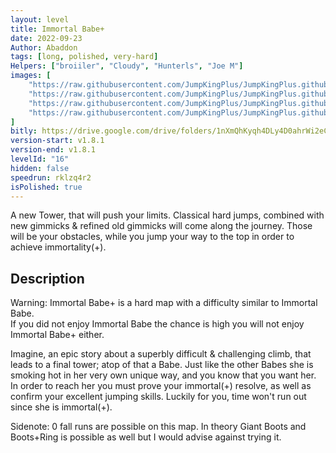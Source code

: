 ```yaml
---
layout: level
title: Immortal Babe+
date: 2022-09-23
Author: Abaddon
tags: [long, polished, very-hard]
Helpers: ["broiiler", "Cloudy", "Hunterls", "Joe M"]
images: [
    "https://raw.githubusercontent.com/JumpKingPlus/JumpKingPlus.github.io/www/images/workshop/levels/ws15-banner.png",
    "https://raw.githubusercontent.com/JumpKingPlus/JumpKingPlus.github.io/www/images/workshop/levels/ws15-2.png",
    "https://raw.githubusercontent.com/JumpKingPlus/JumpKingPlus.github.io/www/images/workshop/levels/ws15-3.png",
    "https://raw.githubusercontent.com/JumpKingPlus/JumpKingPlus.github.io/www/images/workshop/levels/ws15-4.png"
]
bitly: https://drive.google.com/drive/folders/1nXmQhKyqh4DLy4D0ahrWi2eCz-G6-c6n?usp=sharing
version-start: v1.8.1
version-end: v1.8.1
levelId: "16"
hidden: false
speedrun: rklzq4r2
isPolished: true
---
```


A new Tower, that will push your limits. Classical hard jumps, combined with new gimmicks & refined old gimmicks will come along the journey. Those will be your obstacles, while you jump your way to the top in order to achieve immortality(+).

<!-- more -->

<div id="description">
    <h2>Description</h2>
    <p>Warning: Immortal Babe+ is a hard map with a difficulty similar to Immortal Babe.<br>If you did not enjoy Immortal Babe the chance is high you will not enjoy Immortal Babe+ either.</p>
    <p>Imagine, an epic story about a superbly difficult & challenging climb, that leads to a final tower; atop of that a Babe. Just like the other Babes she is smoking hot in her very own unique way, and you know that you want her. In order to reach her you must prove your immortal(+) resolve, as well as confirm your excellent jumping skills. Luckily for you, time won't run out since she is immortal(+).</p>
    <p>Sidenote: 0 fall runs are possible on this map. In theory Giant Boots and Boots+Ring is possible as well but I would advise against trying it.</p>
</div>